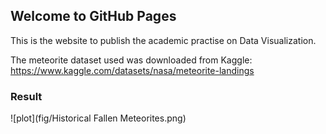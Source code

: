 ## Welcome to GitHub Pages

This is the website to publish the academic practise on Data Visualization. 

The meteorite dataset used was downloaded from Kaggle:
https://www.kaggle.com/datasets/nasa/meteorite-landings


### Result

![plot](fig/Historical Fallen Meteorites.png)

